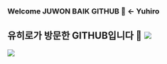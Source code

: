 ### Welcome JUWON BAIK GITHUB 🐷 <- Yuhiro

## 유히로가 방문한 GITHUB입니다 🐷   <a href="https://bj.afreecatv.com/dmstj3715" target="_blank"><img src="https://img.shields.io/badge/유히로 방송국-배경색?style=뱃지모양&logo=로고&logoColor=#50bcdf "/></a>
<a href="https://hits.seeyoufarm.com"><img src="https://hits.seeyoufarm.com/api/count/incr/badge.svg?url=https%3A%2F%2Fgithub.com%2FBAIKJUWON&count_bg=%23B211DE&title_bg=%23971CCE&icon=&icon_color=%23E7E7E7&title=hits&edge_flat=false"/></a>


